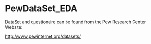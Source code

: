 # PewDataSet_EDA

DataSet and questionaire can be found from the Pew Research Center Website:

http://www.pewinternet.org/datasets/
